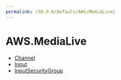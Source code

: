 ```yaml
---
permalink: /50.0.0/default/AWS/MediaLive/
---
```


# AWS.MediaLive



* [Channel](Channel.md)
* [Input](Input.md)
* [InputSecurityGroup](InputSecurityGroup.md)